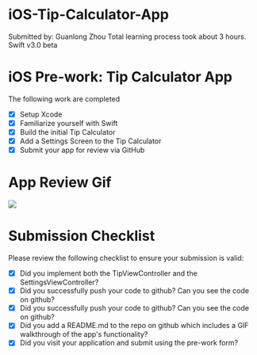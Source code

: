 # iOS-Tip-Calculator-App

Submitted by: Guanlong Zhou
Total learning process took about 3 hours.
Swift v3.0 beta

# iOS Pre-work: Tip Calculator App
The following work are completed
* [X] Setup Xcode
* [X] Familiarize yourself with Swift
* [X] Build the initial Tip Calculator
* [X] Add a Settings Screen to the Tip Calculator
* [X] Submit your app for review via GitHub

# App Review Gif
<img src="https://github.com/mookerz/iOS-Tip-Calculator-App/blob/master/TipCalculator.gif" />

# Submission Checklist
Please review the following checklist to ensure your submission is valid:

* [X] Did you implement both the TipViewController and the SettingsViewController?
* [X] Did you successfully push your code to github? Can you see the code on github?
* [X] Did you successfully push your code to github? Can you see the code on github?
* [X] Did you add a README.md to the repo on github which includes a GIF walkthrough of the app's functionality?
* [X] Did you visit your application and submit using the pre-work form?